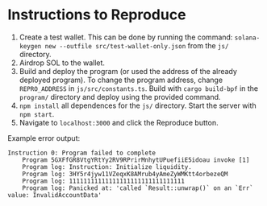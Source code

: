 # Instructions to Reproduce

1. Create a test wallet. This can be done by running the command: `solana-keygen
   new --outfile src/test-wallet-only.json` from the `js/` directory.
2. Airdrop SOL to the wallet.
3. Build and deploy the program (or used the address of the already deployed
   program). To change the program address, change `REPRO_ADDRESS` in
   `js/src/constants.ts`. Build with `cargo build-bpf` in the `program/`
   directory and deploy using the provided command.
4. `npm install` all dependences for the `js/` directory. Start the server with
   `npm start`.
5. Navigate to `localhost:3000` and click the Reproduce button.

Example error output:

```
Instruction 0: Program failed to complete 
    Program 5GXFfGR8VtgYRtYy2RV9RPrirMnhytUPuefiiE5idoau invoke [1]
    Program log: Instruction: Initialize liquidity.
    Program log: 3HY5r4jyw11VZeqxK8AMrub4yAmeZyWMKtt4orbezeQM
    Program log: 11111111111111111111111111111111
    Program log: Panicked at: 'called `Result::unwrap()` on an `Err` value: InvalidAccountData'
```
